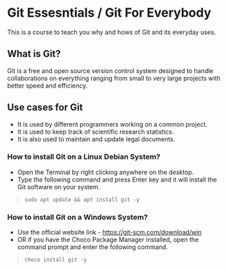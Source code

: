 # Git Essesntials / Git For Everybody

This is a course to teach you why and hows of Git and its everyday uses.

## What is Git?

Git is a free and open source version control system designed to handle collaborations on everything ranging from small to very large projects with better speed and efficiency.

## Use cases for Git

- It is used by different programmers working on a common project.
- It is used to keep track of scientific research statistics.
- It is also used to maintain and update legal documents.

### How to install Git on a Linux Debian System?

- Open the Terminal by right clicking anywhere on the desktop.
- Type the following command and press Enter key and it will install the Git software on your system.

> `sudo apt update && apt install git -y`

### How to install Git on a Windows System?

- Use the official website link - https://git-scm.com/download/win
- OR if you have the Choco Package Manager installed, open the command prompt and enter the following command.

> `choco install git -y`
